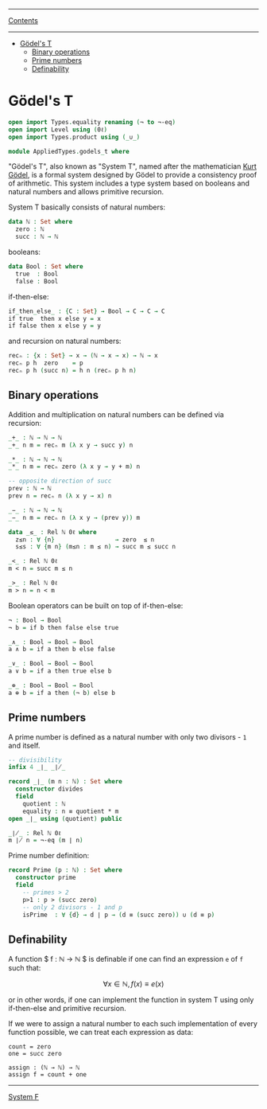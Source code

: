 ****
[Contents](contents.html)

<!-- START doctoc generated TOC please keep comment here to allow auto update -->
<!-- DON'T EDIT THIS SECTION, INSTEAD RE-RUN doctoc TO UPDATE -->
****

- [Gödel's T](#g%C3%B6dels-t)
  - [Binary operations](#binary-operations)
  - [Prime numbers](#prime-numbers)
  - [Definability](#definability)

<!-- END doctoc generated TOC please keep comment here to allow auto update -->

# Gödel's T

```agda
open import Types.equality renaming (¬ to ¬-eq)
open import Level using (0ℓ)
open import Types.product using (_∪_)

module AppliedTypes.godels_t where
```

"Gödel's T", also known as "System T", named after the mathematician [Kurt Gödel](https://en.wikipedia.org/wiki/Kurt_G%C3%B6del), is a formal system designed by Gödel to provide a consistency proof of arithmetic. This system includes a type system based on booleans and natural numbers and allows primitive recursion.

System T basically consists of natural numbers:

```agda
data ℕ : Set where
  zero : ℕ
  succ : ℕ → ℕ
```

booleans:

```agda
data Bool : Set where
  true  : Bool
  false : Bool
```

if-then-else:

```agda
if_then_else_ : {C : Set} → Bool → C → C → C
if true  then x else y = x
if false then x else y = y
```

and recursion on natural numbers:

```agda
recₙ : {x : Set} → x → (ℕ → x → x) → ℕ → x
recₙ p h  zero    = p
recₙ p h (succ n) = h n (recₙ p h n)
```

## Binary operations

Addition and multiplication on natural numbers can be defined via recursion:

```agda
_+_ : ℕ → ℕ → ℕ
_+_ n m = recₙ m (λ x y → succ y) n

_*_ : ℕ → ℕ → ℕ
_*_ n m = recₙ zero (λ x y → y + m) n

-- opposite direction of succ
prev : ℕ → ℕ
prev n = recₙ n (λ x y → x) n

_−_ : ℕ → ℕ → ℕ
_−_ n m = recₙ n (λ x y → (prev y)) m

data _≤_ : Rel ℕ 0ℓ where
  z≤n : ∀ {n}                 → zero  ≤ n
  s≤s : ∀ {m n} (m≤n : m ≤ n) → succ m ≤ succ n

_<_ : Rel ℕ 0ℓ
m < n = succ m ≤ n

_>_ : Rel ℕ 0ℓ
m > n = n < m
```

Boolean operators can be built on top of if-then-else:

```agda
¬ : Bool → Bool
¬ b = if b then false else true

_∧_ : Bool → Bool → Bool
a ∧ b = if a then b else false

_∨_ : Bool → Bool → Bool
a ∨ b = if a then true else b

_⊕_ : Bool → Bool → Bool
a ⊕ b = if a then (¬ b) else b
```

## Prime numbers

A prime number is defined as a natural number with only two divisors - `1` and itself.

```agda
-- divisibility
infix 4 _∣_ _∤_

record _∣_ (m n : ℕ) : Set where
  constructor divides
  field
    quotient : ℕ
    equality : n ≡ quotient * m
open _∣_ using (quotient) public

_∤_ : Rel ℕ 0ℓ
m ∤ n = ¬-eq (m ∣ n)
```

Prime number definition:

```agda
record Prime (p : ℕ) : Set where
  constructor prime
  field
    -- primes > 2
    p>1 : p > (succ zero)
    -- only 2 divisors - 1 and p
    isPrime  : ∀ {d} → d ∣ p → (d ≡ (succ zero)) ∪ (d ≡ p)
```


## Definability

A function $ f : ℕ → ℕ $ is definable if one can find an expression `e` of `f` such that:

```math
∀ x ∈ ℕ, f(x) ≡ e(x)
```

or in other words, if one can implement the function in system T using only if-then-else and primitive recursion.

If we were to assign a natural number to each such implementation of every function possible, we can treat each expression as data:

```sakdeagda
count = zero
one = succ zero

assign : (ℕ → ℕ) → ℕ
assign f = count + one
```


****
[System F](./AppliedTypes.real.html)
